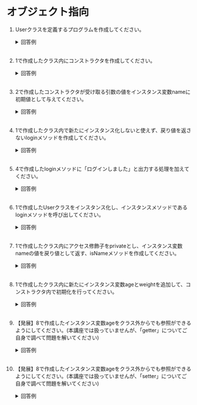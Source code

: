 # オブジェクト指向

1. Userクラスを定義するプログラムを作成してください。

	<details><summary>回答例</summary><div>
		
	```
	public class User {
		public static void main(String[] args) {

		}
	}
	```
		
	</div></details>
	

	<br>

2. 1で作成したクラス内にコンストラクタを作成してください。

	<details><summary>回答例</summary><div>
		
	```
	public class User {
		public static void main(String[] args) {

		}

		User() {

		}
	}
	```
		
	</div></details>
	

	<br>

3. 2で作成したコンストラクタが受け取る引数の値をインスタンス変数nameに初期値として与えてください。

	<details><summary>回答例</summary><div>
		
	```
	public class User {
		public String name;

		public static void main(String[] args) {

		}

		User(String value1) {
			name = value1;
		}
	}
	```
		
	</div></details>
	

	<br>

4. 1で作成したクラス内で新たにインスタンス化しないと使えず、戻り値を返さないloginメソッドを作成してください。

	<details><summary>回答例</summary><div>
		
	```
	public class User {
		public String name;

		public static void main(String[] args) {

		}

		User(String value1) {
			name = value1;
		}

		public void login() {

		}
	}
	```
		
	</div></details>

	<br>

5. 4で作成したloginメソッドに「ログインしました」と出力する処理を加えてください。
	
	<details><summary>回答例</summary><div>
		
	```
	public class User {
		public String name;

		public static void main(String[] args) {

		}

		User(String value1) {
			name = value1;
		}

		public void login() {
			System.out.println("ログインしました");
		}
	}
	```
		
	</div></details>
	
	<br>

6. 1で作成したUserクラスをインスタンス化し、インスタンスメソッドであるloginメソッドを呼び出してください。

	<details><summary>回答例</summary><div>
		
	```
	public class User {
		public String name;

		public static void main(String[] args) {
			User taro =  new User("taro");
			taro.login();
		}

		User(String value1) {
			name = value1;
		}

		public void login() {
			System.out.println("ログインしました");
		}
	}
	```
		
	</div></details>
	
	<br>
	
7. 1で作成したクラス内にアクセス修飾子をprivateとし、インスタンス変数nameの値を戻り値として返す、isNameメソッドを作成してください。

	<details><summary>回答例</summary><div>
		
	```
	public class User {
		public String name;

		public static void main(String[] args) {
			User taro =  new User("taro");
			taro.login();
		}

		User(String value1) {
			name = value1;
		}

		public void login() {
			System.out.println("ログインしました");
		}

		private String isName() {
			return this.name;
		}
	}
	```
		
	</div></details>
	
	<br>
	
8. 1で作成したクラス内に新たにインスタンス変数ageとweightを追加して、コンストラクタ内で初期化を行ってください。

	<details><summary>回答例</summary><div>
		
	```
	public class User {
		public String name;
		public int age;
		public int weight;

		public static void main(String[] args) {
			User taro =  new User("taro", 20, 70);
			taro.login();
		}

		User(String value1, int value2, int value3) {
			name = value1;
			age = value2;
			weight = value3;
		}

		public void login() {
			System.out.println("ログインしました");
		}
	}
	```
		
	</div></details>
	
	<br>
	
9. 【発展】8で作成したインスタンス変数ageをクラス外からでも参照ができるようにしてください。(本講座では扱っていませんが、「getter」についてご自身で調べて問題を解いてください)

	<details><summary>回答例</summary><div>
		
	```
	public class User {
		public String name;
		public int age;
		public int weight;

		public static void main(String[] args) {
			User taro =  new User("taro", 20, 70);
			taro.login();
			System.out.println(taro.getAge());
		}

		User(String value1, int value2, int value3) {
			name = value1;
			age = value2;
			weight = value3;
		}

		public void login() {
			System.out.println("ログインしました");
		}

		public int getAge() {
			return this.age;
		}
	}
	```
		
	</div></details>
	
	<br>
	
10. 【発展】8で作成したインスタンス変数ageをクラス外からでも参照ができるようにしてください。(本講座では扱っていませんが、「setter」についてご自身で調べて問題を解いてください)

	<details><summary>回答例</summary><div>
		
	```
	public class User {
		public String name;
		public int age;
		public int weight;

		public static void main(String[] args) {
			User taro =  new User("taro", 20, 70);
			taro.login();
			System.out.println(taro.getAge());
			System.out.println(taro.setWeight(65));
		}

		User(String value1, int value2, int value3) {
			name = value1;
			age = value2;
			weight = value3;
		}

		public void login() {
			System.out.println("ログインしました");
		}

		public int getAge() {
			return this.age;
		}
		
		public int setWeight(int weight) {
			this.weight = weight;
			return this.weight;
		}
	}
	```
		
	</div></details>
	
	<br>
